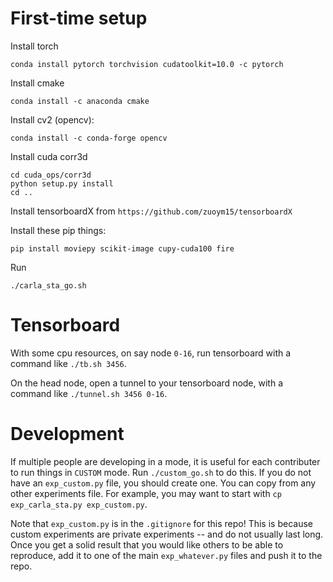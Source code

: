 # First-time setup

Install torch

`conda install pytorch torchvision cudatoolkit=10.0 -c pytorch`

Install cmake

`conda install -c anaconda cmake`

Install cv2 (opencv):

`conda install -c conda-forge opencv`

Install cuda corr3d

```
cd cuda_ops/corr3d
python setup.py install
cd ..
```

Install tensorboardX from `https://github.com/zuoym15/tensorboardX`

Install these pip things:

`pip install moviepy scikit-image cupy-cuda100 fire`

Run

`./carla_sta_go.sh`

# Tensorboard

With some cpu resources, on say node `0-16`, run tensorboard with a command like `./tb.sh 3456`.

On the head node, open a tunnel to your tensorboard node, with a command like `./tunnel.sh 3456 0-16`.

# Development

If multiple people are developing in a mode, it is useful for each contributer to run things in `CUSTOM` mode. Run `./custom_go.sh` to do this. If you do not have an `exp_custom.py` file, you should create one. You can copy from any other experiments file. For example, you may want to start with `cp exp_carla_sta.py exp_custom.py`.

Note that `exp_custom.py` is in the `.gitignore` for this repo! This is because custom experiments are private experiments -- and do not usually last long. Once you get a solid result that you would like others to be able to reproduce, add it to one of the main `exp_whatever.py` files and push it to the repo.
